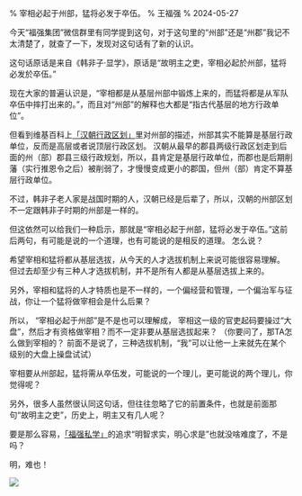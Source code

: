 % 宰相必起于州部，猛将必发于卒伍。
% 王福强
% 2024-05-27

今天“福强集团”微信群里有同学提到这句，对于这句里的“州部”还是“州郡”我记不太清楚了，就查了一下，发现对这句话有了新的认识。

这句话原话是来自《韩非子·显学》，原话是“故明主之吏，宰相必起於州部，猛将必发於卒伍。”

现在大家的普遍认识是，“宰相都是从基层州部中锻炼上来的，而猛将都是从军队卒伍中摔打出来的。”，而且对“州部”的解释也大都是“指古代基层的地方行政单位”。

但看到维基百科上[「汉朝行政区划」](https://zh.wikipedia.org/wiki/%E6%BC%A2%E6%9C%9D%E8%A1%8C%E6%94%BF%E5%8D%80%E5%8A%83)里对州部的描述，州部其实不能算是基层行政单位，反而是高层或者说顶层行政区划。 汉朝从最早的郡县两级行政区划走到后面的州（部）郡县三级行政规划，所以，县肯定是基层行政单位，而郡也是后期削藩（实行推恩令之后）被削弱了，才慢慢变成更小的郡国，但州（部）肯定不算基层行政单位。

不过，韩非子老人家是战国时期的人，汉朝已经是后辈了，所以，汉朝的州部区划不一定跟韩非子时期的州部是一样的。

但这依然可以给我们一种启示，那就是“宰相必起于州部，猛将必发于卒伍。”这前后两句，有可能是说的一个道理，也有可能说的是相反的道理。 怎么说？

希望宰相和猛将都从基层选拔，从今天的人才选拔机制上来说可能很容易理解。 但过去却至少有三种人才选拔机制，并不是所有人都是从基层选拔上来的。

另外，宰相和猛将的人才特质也是不一样的，一个偏经营和管理，一个偏治军与征战，你让一个猛将做宰相会是什么后果？

所以， “宰相必起于州部”是不是也可以理解成， 宰相这一级的官吏起码要操过“大盘”，然后才有资格做宰相？而不一定非要从基层选拔起来？ （你要问了，那TA怎么做到宰相的？ 前面不是说了，三种选拔机制，“我”可以让他一上来就先在某个级别的大盘上操盘试试）

宰相要从州部起，猛将需从卒伍发，可能说的一个理儿，更可能说的两个理儿，你觉得呢？

另外，很多人虽然很认同这句话，但往往忽略了它的前置条件，也就是前面那句“故明主之吏”，历史上，明主又有几人呢？

要是那么容易，[「福强私学」](https://afoo.me/kb.html)的追求“明智求实，明心求是”也就没啥难度了，不是吗？

明，难也！

![](https://afoo.me/images/kb_slogan.webp)












